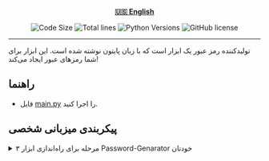 <div align="center">

[**🇺🇸 English**](README.md)
</div>

<p align="center">
    <img src="https://img.shields.io/github/languages/code-size/robonamari/Password-Genarator?style=flat" alt="Code Size">
    <img src="https://tokei.rs/b1/github/robonamari/Password-Genarator?style=flat" alt="Total lines">
    <img src="https://img.shields.io/badge/python-%5E3.7-blue" alt="Python Versions">
    <img src="https://img.shields.io/github/license/robonamari/Password-Genarator" alt="GitHub license">
</p>

---

تولیدکننده رمز عبور یک ابزار است که با زبان پایتون نوشته شده است. این ابزار برای شما رمزهای عبور ایجاد می‌کند!  
## راهنما  
- فایل [main.py](main.py) را اجرا کنید.

## پیکربندی میزبانی شخصی  
<details>  
<summary>۳ مرحله برای راه‌اندازی ابزار Password-Genarator خودتان</summary>

### ۱. کلون کردن مخزن
```bash
git clone https://github.com/robonamari/Password-Genarator
```

### **۲. نصب پایتون**  
پایتون نسخه ۳.۷ یا بالاتر را نصب کنید. نیازی به وابستگی‌های اضافی نیست.  

### **۳. اجرای اسکریپت**
```bash
python index.py
```

### تمام!  
اسکریپت شما به‌طور کامل پیکربندی شده و آماده اجرا است!

</details>
